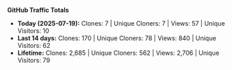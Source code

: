 
**GitHub Traffic Totals**

- **Today (2025-07-19):** Clones: 7 | Unique Cloners: 7 | Views: 57 | Unique Visitors: 10
- **Last 14 days:** Clones: 170 | Unique Cloners: 78 | Views: 840 | Unique Visitors: 62
- **Lifetime:** Clones: 2,685 | Unique Cloners: 562 | Views: 2,706 | Unique Visitors: 79
